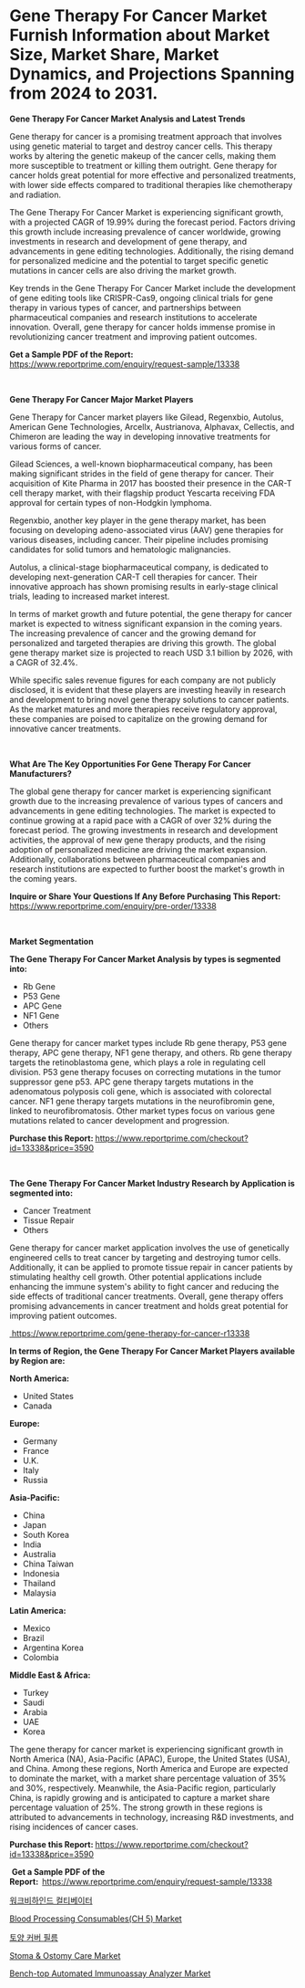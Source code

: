 <p><h1>Gene Therapy For Cancer Market Furnish Information about Market Size, Market Share, Market Dynamics, and Projections Spanning from 2024 to 2031.</h1></p><p><strong>Gene Therapy For Cancer Market Analysis and Latest Trends</strong></p>
<p><p>Gene therapy for cancer is a promising treatment approach that involves using genetic material to target and destroy cancer cells. This therapy works by altering the genetic makeup of the cancer cells, making them more susceptible to treatment or killing them outright. Gene therapy for cancer holds great potential for more effective and personalized treatments, with lower side effects compared to traditional therapies like chemotherapy and radiation.</p><p>The Gene Therapy For Cancer Market is experiencing significant growth, with a projected CAGR of 19.99% during the forecast period. Factors driving this growth include increasing prevalence of cancer worldwide, growing investments in research and development of gene therapy, and advancements in gene editing technologies. Additionally, the rising demand for personalized medicine and the potential to target specific genetic mutations in cancer cells are also driving the market growth.</p><p>Key trends in the Gene Therapy For Cancer Market include the development of gene editing tools like CRISPR-Cas9, ongoing clinical trials for gene therapy in various types of cancer, and partnerships between pharmaceutical companies and research institutions to accelerate innovation. Overall, gene therapy for cancer holds immense promise in revolutionizing cancer treatment and improving patient outcomes.</p></p>
<p><strong>Get a Sample PDF of the Report:&nbsp;</strong> <a href="https://www.reportprime.com/enquiry/request-sample/13338">https://www.reportprime.com/enquiry/request-sample/13338</a></p>
<p>&nbsp;</p>
<p><strong>Gene Therapy For Cancer Major Market Players</strong></p>
<p><p>Gene Therapy for Cancer market players like Gilead, Regenxbio, Autolus, American Gene Technologies, Arcellx, Austrianova, Alphavax, Cellectis, and Chimeron are leading the way in developing innovative treatments for various forms of cancer.</p><p>Gilead Sciences, a well-known biopharmaceutical company, has been making significant strides in the field of gene therapy for cancer. Their acquisition of Kite Pharma in 2017 has boosted their presence in the CAR-T cell therapy market, with their flagship product Yescarta receiving FDA approval for certain types of non-Hodgkin lymphoma.</p><p>Regenxbio, another key player in the gene therapy market, has been focusing on developing adeno-associated virus (AAV) gene therapies for various diseases, including cancer. Their pipeline includes promising candidates for solid tumors and hematologic malignancies.</p><p>Autolus, a clinical-stage biopharmaceutical company, is dedicated to developing next-generation CAR-T cell therapies for cancer. Their innovative approach has shown promising results in early-stage clinical trials, leading to increased market interest.</p><p>In terms of market growth and future potential, the gene therapy for cancer market is expected to witness significant expansion in the coming years. The increasing prevalence of cancer and the growing demand for personalized and targeted therapies are driving this growth. The global gene therapy market size is projected to reach USD 3.1 billion by 2026, with a CAGR of 32.4%.</p><p>While specific sales revenue figures for each company are not publicly disclosed, it is evident that these players are investing heavily in research and development to bring novel gene therapy solutions to cancer patients. As the market matures and more therapies receive regulatory approval, these companies are poised to capitalize on the growing demand for innovative cancer treatments.</p></p>
<p>&nbsp;</p>
<p><strong>What Are The Key Opportunities For Gene Therapy For Cancer Manufacturers?</strong></p>
<p><p>The global gene therapy for cancer market is experiencing significant growth due to the increasing prevalence of various types of cancers and advancements in gene editing technologies. The market is expected to continue growing at a rapid pace with a CAGR of over 32% during the forecast period. The growing investments in research and development activities, the approval of new gene therapy products, and the rising adoption of personalized medicine are driving the market expansion. Additionally, collaborations between pharmaceutical companies and research institutions are expected to further boost the market's growth in the coming years.</p></p>
<p><strong>Inquire or Share Your Questions If Any Before Purchasing This Report:</strong> <a href="https://www.reportprime.com/enquiry/pre-order/13338">https://www.reportprime.com/enquiry/pre-order/13338</a></p>
<p>&nbsp;</p>
<p><strong>Market Segmentation</strong></p>
<p><strong>The Gene Therapy For Cancer Market Analysis by types is segmented into:</strong></p>
<p><ul><li>Rb Gene</li><li>P53 Gene</li><li>APC Gene</li><li>NF1 Gene</li><li>Others</li></ul></p>
<p><p>Gene therapy for cancer market types include Rb gene therapy, P53 gene therapy, APC gene therapy, NF1 gene therapy, and others. Rb gene therapy targets the retinoblastoma gene, which plays a role in regulating cell division. P53 gene therapy focuses on correcting mutations in the tumor suppressor gene p53. APC gene therapy targets mutations in the adenomatous polyposis coli gene, which is associated with colorectal cancer. NF1 gene therapy targets mutations in the neurofibromin gene, linked to neurofibromatosis. Other market types focus on various gene mutations related to cancer development and progression.</p></p>
<p><strong>Purchase this Report:&nbsp;</strong><a href="https://www.reportprime.com/checkout?id=13338&price=3590">https://www.reportprime.com/checkout?id=13338&price=3590</a></p>
<p>&nbsp;</p>
<p><strong>The Gene Therapy For Cancer Market Industry Research by Application is segmented into:</strong></p>
<p><ul><li>Cancer Treatment</li><li>Tissue Repair</li><li>Others</li></ul></p>
<p><p>Gene therapy for cancer market application involves the use of genetically engineered cells to treat cancer by targeting and destroying tumor cells. Additionally, it can be applied to promote tissue repair in cancer patients by stimulating healthy cell growth. Other potential applications include enhancing the immune system's ability to fight cancer and reducing the side effects of traditional cancer treatments. Overall, gene therapy offers promising advancements in cancer treatment and holds great potential for improving patient outcomes.</p></p>
<p><a href="https://www.reportprime.com/gene-therapy-for-cancer-r13338">&nbsp;https://www.reportprime.com/gene-therapy-for-cancer-r13338</a></p>
<p><strong>In terms of Region, the Gene Therapy For Cancer Market Players available by Region are:</strong></p>
<p>
    <p> <strong> North America: </strong>
        <ul>
            <li>United States</li>
            <li>Canada</li>
        </ul>
        </p> 
    <p> <strong> Europe: </strong>
        <ul>
            <li>Germany</li>
            <li>France</li>
            <li>U.K.</li>
            <li>Italy</li>
            <li>Russia</li>
        </ul>
        </p> 
    <p> <strong> Asia-Pacific: </strong>
        <ul>
            <li>China</li>
            <li>Japan</li>
            <li>South Korea</li>
            <li>India</li>
            <li>Australia</li>
            <li>China Taiwan</li>
            <li>Indonesia</li>
            <li>Thailand</li>
            <li>Malaysia</li>
        </ul>
        </p> 
    <p> <strong> Latin America: </strong>
        <ul>
            <li>Mexico</li>
            <li>Brazil</li>
            <li>Argentina Korea</li>
            <li>Colombia</li>
        </ul>
        </p> 
    <p> <strong> Middle East & Africa: </strong>
        <ul>
            <li>Turkey</li>
            <li>Saudi</li>
            <li>Arabia</li>
            <li>UAE</li>
            <li>Korea</li>
        </ul>
    </p>
    </p>
<p><p>The gene therapy for cancer market is experiencing significant growth in North America (NA), Asia-Pacific (APAC), Europe, the United States (USA), and China. Among these regions, North America and Europe are expected to dominate the market, with a market share percentage valuation of 35% and 30%, respectively. Meanwhile, the Asia-Pacific region, particularly China, is rapidly growing and is anticipated to capture a market share percentage valuation of 25%. The strong growth in these regions is attributed to advancements in technology, increasing R&D investments, and rising incidences of cancer cases.</p></p>
<p><strong>Purchase this Report: </strong><a href="https://www.reportprime.com/checkout?id=13338&price=3590">https://www.reportprime.com/checkout?id=13338&price=3590</a></p>
<p>&nbsp;<strong>Get a Sample PDF of the Report:&nbsp;&nbsp;</strong><a href="https://www.reportprime.com/enquiry/request-sample/13338">https://www.reportprime.com/enquiry/request-sample/13338</a></p>
<p><strong></strong></p>
<p><p><a href="https://github.com/mdmazharulnwr786/Market-Research-Report-List-2/blob/main/3102757107230.md">워크비하인드 컬티베이터</a></p><p><a href="https://github.com/bushilahore52/Market-Research-Report-List-2/blob/main/blood-processing-consumablesch-5-market.md">Blood Processing Consumables(CH 5) Market</a></p><p><a href="https://github.com/berlianaparadilla48/Market-Research-Report-List-2/blob/main/3306433107229.md">토양 커버 필름</a></p><p><a href="https://medium.com/@kstephensonlo/analyzing-stoma-ostomy-care-market-dynamics-and-growth-drivers-and-forecasted-for-period-from-35cf975807fb">Stoma & Ostomy Care Market</a></p><p><a href="https://github.com/Valeridd446677/Market-Research-Report-List-2/blob/main/bench-top-automated-immunoassay-analyzer-market.md">Bench-top Automated Immunoassay Analyzer Market</a></p></p>